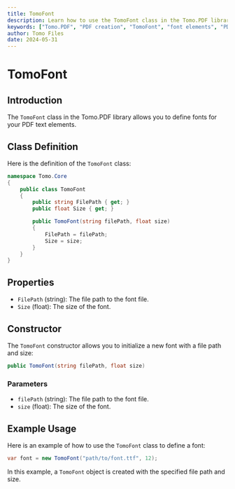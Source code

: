 ```yaml
---
title: TomoFont
description: Learn how to use the TomoFont class in the Tomo.PDF library to define fonts for your PDF text elements.
keywords: ["Tomo.PDF", "PDF creation", "TomoFont", "font elements", "PDF library", ".NET PDF", "PDF document"]
author: Tomo Files
date: 2024-05-31
---
```


# TomoFont

## Introduction

The `TomoFont` class in the Tomo.PDF library allows you to define fonts for your PDF text elements.

## Class Definition

Here is the definition of the `TomoFont` class:

```csharp
namespace Tomo.Core
{
    public class TomoFont
    {
        public string FilePath { get; }
        public float Size { get; }

        public TomoFont(string filePath, float size)
        {
            FilePath = filePath;
            Size = size;
        }
    }
}
```

## Properties

- `FilePath` (string): The file path to the font file.
- `Size` (float): The size of the font.

## Constructor

The `TomoFont` constructor allows you to initialize a new font with a file path and size:

```csharp
public TomoFont(string filePath, float size)
```

### Parameters

- `filePath` (string): The file path to the font file.
- `size` (float): The size of the font.

## Example Usage

Here is an example of how to use the `TomoFont` class to define a font:

```csharp
var font = new TomoFont("path/to/font.ttf", 12);
```

In this example, a `TomoFont` object is created with the specified file path and size.

